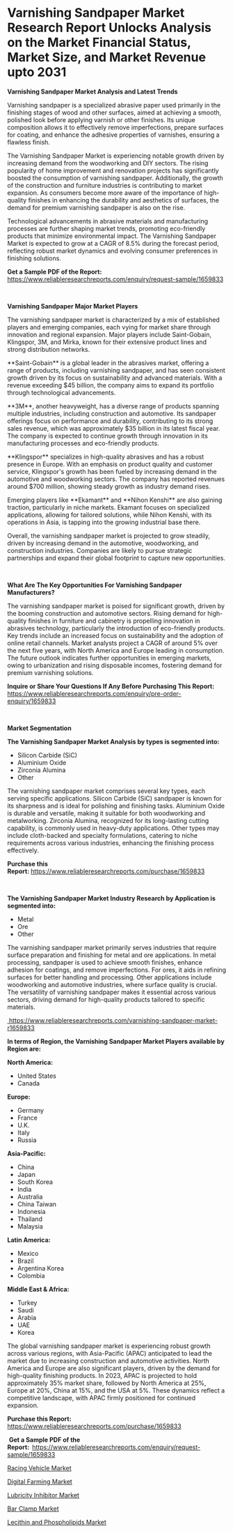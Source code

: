 <p><h1>Varnishing Sandpaper Market Research Report Unlocks Analysis on the Market Financial Status, Market Size, and Market Revenue upto 2031</h1></p><p><strong>Varnishing Sandpaper Market Analysis and Latest Trends</strong></p>
<p><p>Varnishing sandpaper is a specialized abrasive paper used primarily in the finishing stages of wood and other surfaces, aimed at achieving a smooth, polished look before applying varnish or other finishes. Its unique composition allows it to effectively remove imperfections, prepare surfaces for coating, and enhance the adhesive properties of varnishes, ensuring a flawless finish.</p><p>The Varnishing Sandpaper Market is experiencing notable growth driven by increasing demand from the woodworking and DIY sectors. The rising popularity of home improvement and renovation projects has significantly boosted the consumption of varnishing sandpaper. Additionally, the growth of the construction and furniture industries is contributing to market expansion. As consumers become more aware of the importance of high-quality finishes in enhancing the durability and aesthetics of surfaces, the demand for premium varnishing sandpaper is also on the rise.</p><p>Technological advancements in abrasive materials and manufacturing processes are further shaping market trends, promoting eco-friendly products that minimize environmental impact. The Varnishing Sandpaper Market is expected to grow at a CAGR of 8.5% during the forecast period, reflecting robust market dynamics and evolving consumer preferences in finishing solutions.</p></p>
<p><strong>Get a Sample PDF of the Report:&nbsp;</strong> <a href="https://www.reliableresearchreports.com/enquiry/request-sample/1659833?utm_campaign=1581&utm_medium=2&utm_source=Github&utm_content=ia&utm_term=09122024&utm_id=varnishing-sandpaper">https://www.reliableresearchreports.com/enquiry/request-sample/1659833</a></p>
<p>&nbsp;</p>
<p><strong>Varnishing Sandpaper Major Market Players</strong></p>
<p><p>The varnishing sandpaper market is characterized by a mix of established players and emerging companies, each vying for market share through innovation and regional expansion. Major players include Saint-Gobain, Klingspor, 3M, and Mirka, known for their extensive product lines and strong distribution networks.</p><p>**Saint-Gobain** is a global leader in the abrasives market, offering a range of products, including varnishing sandpaper, and has seen consistent growth driven by its focus on sustainability and advanced materials. With a revenue exceeding $45 billion, the company aims to expand its portfolio through technological advancements.</p><p>**3M**, another heavyweight, has a diverse range of products spanning multiple industries, including construction and automotive. Its sandpaper offerings focus on performance and durability, contributing to its strong sales revenue, which was approximately $35 billion in its latest fiscal year. The company is expected to continue growth through innovation in its manufacturing processes and eco-friendly products.</p><p>**Klingspor** specializes in high-quality abrasives and has a robust presence in Europe. With an emphasis on product quality and customer service, Klingspor's growth has been fueled by increasing demand in the automotive and woodworking sectors. The company has reported revenues around $700 million, showing steady growth as industry demand rises.</p><p>Emerging players like **Ekamant** and **Nihon Kenshi** are also gaining traction, particularly in niche markets. Ekamant focuses on specialized applications, allowing for tailored solutions, while Nihon Kenshi, with its operations in Asia, is tapping into the growing industrial base there.</p><p>Overall, the varnishing sandpaper market is projected to grow steadily, driven by increasing demand in the automotive, woodworking, and construction industries. Companies are likely to pursue strategic partnerships and expand their global footprint to capture new opportunities.</p></p>
<p>&nbsp;</p>
<p><strong>What Are The Key Opportunities For Varnishing Sandpaper Manufacturers?</strong></p>
<p><p>The varnishing sandpaper market is poised for significant growth, driven by the booming construction and automotive sectors. Rising demand for high-quality finishes in furniture and cabinetry is propelling innovation in abrasives technology, particularly the introduction of eco-friendly products. Key trends include an increased focus on sustainability and the adoption of online retail channels. Market analysts project a CAGR of around 5% over the next five years, with North America and Europe leading in consumption. The future outlook indicates further opportunities in emerging markets, owing to urbanization and rising disposable incomes, fostering demand for premium varnishing solutions.</p></p>
<p><strong>Inquire or Share Your Questions If Any Before Purchasing This Report:</strong> <a href="https://www.reliableresearchreports.com/enquiry/pre-order-enquiry/1659833?utm_campaign=1581&utm_medium=2&utm_source=Github&utm_content=ia&utm_term=09122024&utm_id=varnishing-sandpaper">https://www.reliableresearchreports.com/enquiry/pre-order-enquiry/1659833</a></p>
<p>&nbsp;</p>
<p><strong>Market Segmentation</strong></p>
<p><strong>The Varnishing Sandpaper Market Analysis by types is segmented into:</strong></p>
<p><ul><li>Silicon Carbide (SiC)</li><li>Aluminium Oxide</li><li>Zirconia Alumina</li><li>Other</li></ul></p>
<p><p>The varnishing sandpaper market comprises several key types, each serving specific applications. Silicon Carbide (SiC) sandpaper is known for its sharpness and is ideal for polishing and finishing tasks. Aluminium Oxide is durable and versatile, making it suitable for both woodworking and metalworking. Zirconia Alumina, recognized for its long-lasting cutting capability, is commonly used in heavy-duty applications. Other types may include cloth-backed and specialty formulations, catering to niche requirements across various industries, enhancing the finishing process effectively.</p></p>
<p><strong>Purchase this Report:&nbsp;</strong><a href="https://www.reliableresearchreports.com/purchase/1659833?utm_campaign=1581&utm_medium=2&utm_source=Github&utm_content=ia&utm_term=09122024&utm_id=varnishing-sandpaper">https://www.reliableresearchreports.com/purchase/1659833</a></p>
<p>&nbsp;</p>
<p><strong>The Varnishing Sandpaper Market Industry Research by Application is segmented into:</strong></p>
<p><ul><li>Metal</li><li>Ore</li><li>Other</li></ul></p>
<p><p>The varnishing sandpaper market primarily serves industries that require surface preparation and finishing for metal and ore applications. In metal processing, sandpaper is used to achieve smooth finishes, enhance adhesion for coatings, and remove imperfections. For ores, it aids in refining surfaces for better handling and processing. Other applications include woodworking and automotive industries, where surface quality is crucial. The versatility of varnishing sandpaper makes it essential across various sectors, driving demand for high-quality products tailored to specific materials.</p></p>
<p><a href="https://www.reliableresearchreports.com/varnishing-sandpaper-market-r1659833?utm_campaign=1581&utm_medium=2&utm_source=Github&utm_content=ia&utm_term=09122024&utm_id=varnishing-sandpaper">&nbsp;https://www.reliableresearchreports.com/varnishing-sandpaper-market-r1659833</a></p>
<p><strong>In terms of Region, the Varnishing Sandpaper Market Players available by Region are:</strong></p>
<p>
    <p> <strong> North America: </strong>
        <ul>
            <li>United States</li>
            <li>Canada</li>
        </ul>
        </p> 
    <p> <strong> Europe: </strong>
        <ul>
            <li>Germany</li>
            <li>France</li>
            <li>U.K.</li>
            <li>Italy</li>
            <li>Russia</li>
        </ul>
        </p> 
    <p> <strong> Asia-Pacific: </strong>
        <ul>
            <li>China</li>
            <li>Japan</li>
            <li>South Korea</li>
            <li>India</li>
            <li>Australia</li>
            <li>China Taiwan</li>
            <li>Indonesia</li>
            <li>Thailand</li>
            <li>Malaysia</li>
        </ul>
        </p> 
    <p> <strong> Latin America: </strong>
        <ul>
            <li>Mexico</li>
            <li>Brazil</li>
            <li>Argentina Korea</li>
            <li>Colombia</li>
        </ul>
        </p> 
    <p> <strong> Middle East & Africa: </strong>
        <ul>
            <li>Turkey</li>
            <li>Saudi</li>
            <li>Arabia</li>
            <li>UAE</li>
            <li>Korea</li>
        </ul>
    </p>
    </p>
<p><p>The global varnishing sandpaper market is experiencing robust growth across various regions, with Asia-Pacific (APAC) anticipated to lead the market due to increasing construction and automotive activities. North America and Europe are also significant players, driven by the demand for high-quality finishing products. In 2023, APAC is projected to hold approximately 35% market share, followed by North America at 25%, Europe at 20%, China at 15%, and the USA at 5%. These dynamics reflect a competitive landscape, with APAC firmly positioned for continued expansion.</p></p>
<p><strong>Purchase this Report: </strong><a href="https://www.reliableresearchreports.com/purchase/1659833?utm_campaign=1581&utm_medium=2&utm_source=Github&utm_content=ia&utm_term=09122024&utm_id=varnishing-sandpaper">https://www.reliableresearchreports.com/purchase/1659833</a></p>
<p>&nbsp;<strong>Get a Sample PDF of the Report:&nbsp;&nbsp;</strong><a href="https://www.reliableresearchreports.com/enquiry/request-sample/1659833?utm_campaign=1581&utm_medium=2&utm_source=Github&utm_content=ia&utm_term=09122024&utm_id=varnishing-sandpaper">https://www.reliableresearchreports.com/enquiry/request-sample/1659833</a></p>
<p><strong></strong></p>
<p><p><a href="https://www.linkedin.com/pulse/racing-vehicle-market-essentials-key-players-demand-drivers-6osjf?utm_campaign=1581&utm_medium=2&utm_source=Github&utm_content=ia&utm_term=09122024&utm_id=varnishing-sandpaper">Racing Vehicle Market</a></p><p><a href="https://www.linkedin.com/pulse/industry-experts-project-digital-farming-market-growth-58-boxqe?utm_campaign=1581&utm_medium=2&utm_source=Github&utm_content=ia&utm_term=09122024&utm_id=varnishing-sandpaper">Digital Farming Market</a></p><p><a href="https://github.com/mookiesville/Market-Research-Report-List-1/blob/main/lubricity-inhibitor-market.md?utm_campaign=1581&utm_medium=2&utm_source=Github&utm_content=ia&utm_term=09122024&utm_id=varnishing-sandpaper">Lubricity Inhibitor Market</a></p><p><a href="https://www.linkedin.com/pulse/bar-clamp-market-share-revenue-analysis-segment-forecasts-pxvke?utm_campaign=1581&utm_medium=2&utm_source=Github&utm_content=ia&utm_term=09122024&utm_id=varnishing-sandpaper">Bar Clamp Market</a></p><p><a href="https://www.linkedin.com/pulse/lecithin-phospholipids-market-size-striking-cagr-98-from-34bpe?utm_campaign=1581&utm_medium=2&utm_source=Github&utm_content=ia&utm_term=09122024&utm_id=varnishing-sandpaper">Lecithin and Phospholipids Market</a></p></p>